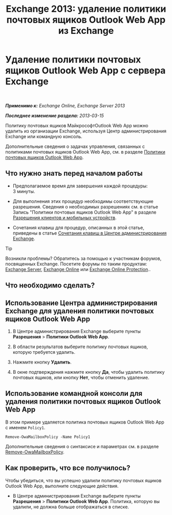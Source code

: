 ﻿---
title: 'Exchange 2013: удаление политики почтовых ящиков Outlook Web App из Exchange'
TOCTitle: Удаление политики почтовых ящиков Outlook Web App с сервера Exchange
ms:assetid: edab7bac-b62c-4b82-8f21-dcac77cf0e8f
ms:mtpsurl: https://technet.microsoft.com/ru-ru/library/Dd351239(v=EXCHG.150)
ms:contentKeyID: 50489452
ms.date: 04/30/2018
mtps_version: v=EXCHG.150
ms.translationtype: HT
---

# Удаление политики почтовых ящиков Outlook Web App с сервера Exchange

 

_**Применимо к:** Exchange Online, Exchange Server 2013_

_**Последнее изменение раздела:** 2013-03-15_

Политику почтовых ящиков МайкрософтOutlook Web App можно удалить из организации Exchange, используя Центр администрирования Exchange или командную консоль.

Дополнительные сведения о задачах управления, связанных с политиками почтовых ящиков Outlook Web App, см. в разделе [Политики почтовых ящиков Outlook Web App](outlook-web-app-mailbox-policies-exchange-2013-help.md).

## Что нужно знать перед началом работы

  - Предполагаемое время для завершения каждой процедуры: 3 минуты.

  - Для выполнения этих процедур необходимы соответствующие разрешения. Сведения о необходимых разрешениях см. в статье Запись "Политики почтовых ящиков Outlook Web App" в разделе [Разрешения клиентов и мобильных устройств](clients-and-mobile-devices-permissions-exchange-2013-help.md).

  - Сочетания клавиш для процедур, описанных в этой статье, приведены в статье [Сочетания клавиш в Центре администрирования Exchange](keyboard-shortcuts-in-the-exchange-admin-center-exchange-online-protection-help.md).

> [!TIP]  
> Возникли проблемы? Обратитесь за помощью к участникам форумов, посвященных Exchange. Посетите форумы по таким продуктам: <a href="https://go.microsoft.com/fwlink/p/?linkid=60612">Exchange Server</a>, <a href="https://go.microsoft.com/fwlink/p/?linkid=267542">Exchange Online</a> или <a href="https://go.microsoft.com/fwlink/p/?linkid=285351">Exchange Online Protection</a>..


## Что необходимо сделать?

## Использование Центра администрирования Exchange для удаления политики почтовых ящиков Outlook Web App

1.  В Центре администрирования Exchange выберите пункты **Разрешения** \> **Политики Outlook Web App**.

2.  В области результатов выберите политику почтовых ящиков, которую требуется удалить.

3.  Нажмите кнопку **Удалить**.

4.  В окне подтверждения нажмите кнопку **Да**, чтобы удалить политику почтовых ящиков, или кнопку **Нет**, чтобы отменить удаление.

## Использование командной консоли для удаления политики почтовых ящиков Outlook Web App

В этом примере удаляется политика почтовых ящиков Outlook Web App с именем `Policy1`.

    Remove-OwaMailboxPolicy -Name Policy1 

Дополнительные сведения о синтаксисе и параметрах см. в разделе [Remove-OwaMailboxPolicy](https://technet.microsoft.com/ru-ru/library/dd298103\(v=exchg.150\)).

## Как проверить, что все получилось?

Чтобы убедиться, что вы успешно удалили политику почтовых ящиков Outlook Web App, выполните следующие действия.

  - В Центре администрирования Exchange выберите пункты **Разрешения** \> **Политики Outlook Web App**. Политика, которую вы удалили, не должна больше отображаться в списке.

